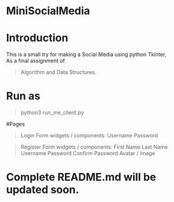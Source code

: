 # MiniSocialMedia


# Introduction
This is a small try for making a Social Media using python Tkinter,  
As a final assignment of 

> Algorithm and Data Structures.

# Run as
> python3 run_me_client.py


#Pages
> Login Form
  widgets / components:
    Username
    Password

> Register Form
  widgets / components:
    First Name
    Last Name
    Username
    Password
    Confirm Password
    Avatar / Image

# Complete README.md will be updated soon.
